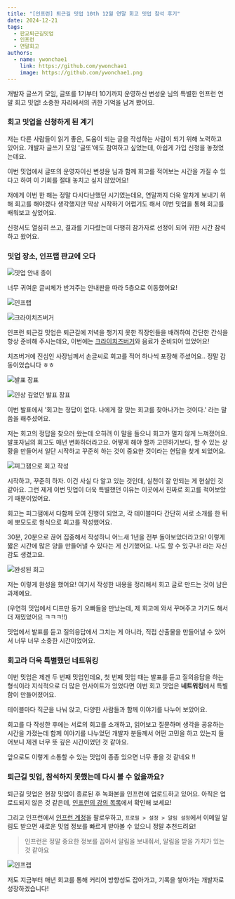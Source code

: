 ```yaml
---
title: "[인프런] 퇴근길 밋업 10th 12월 연말 회고 밋업 참석 후기"
date: 2024-12-21
tags:
  - 판교퇴근길밋업
  - 인프런
  - 연말회고
authors:
  - name: ywonchae1
    link: https://github.com/ywonchae1
    image: https://github.com/ywonchae1.png
---
```


개발자 글쓰기 모임, 글또를 1기부터 10기까지 운영하신 변성윤 님의 특별한 인프런 연말 회고 밋업! 소중한 자리에서의 귀한 기억을 남겨 봤어요.
<!--more-->

### 회고 밋업을 신청하게 된 계기

저는 다른 사람들이 읽기 좋은, 도움이 되는 글을 작성하는 사람이 되기 위해 노력하고 있어요. 개발자 글쓰기 모임 '글또'에도 참여하고 싶었는데, 아쉽게 가입 신청을 놓쳤었는데요.

이번 밋업에서 글또의 운영자이신 변성윤 님과 함께 회고를 적어보는 시간을 가질 수 있다고 하여 이 기회를 절대 놓치고 싶지 않았어요!

저에게 이번 한 해는 정말 다사다난했던 시기였는데요, 연말까지 더욱 알차게 보내기 위해 회고를 해야겠다 생각했지만 막상 시작하기 어렵기도 해서 이번 밋업을 통해 회고를 배워보고 싶었어요.

신청서도 열심히 쓰고, 결과를 기다렸는데 다행히 참가자로 선정이 되어 귀한 시간 참석하고 왔어요.

### 밋업 장소, 인프랩 판교에 오다

![밋업 안내 종이](/images/2024/12/21/IMG_1600.jpeg)

너무 귀여운 글씨체가 반겨주는 안내판을 따라 5층으로 이동했어요!

![인프랩](/images/2024/12/21/IMG_1603.jpeg)

![크라이치즈버거](/images/2024/12/21/IMG_1604.jpeg)

인프런 퇴근길 밋업은 퇴근길에 저녁을 챙기지 못한 직장인들을 배려하여 간단한 간식을 항상 준비해 주시는데요, 이번에는 [크라이치즈버거](https://www.instagram.com/crycheeseburger.official/)와 음료가 준비되어 있었어요!

치즈버거에 진심인 사장님께서 손글씨로 회고를 적어 하나씩 포장해 주셨어요.. 정말 감동이었습니다 ㅎㅎ

![발표 장표](/images/2024/12/21/IMG_1607.jpeg)

![인상 깊었던 발표 장표](/images/2024/12/21/IMG_1613.jpeg)

이번 발표에서 '회고는 정답이 없다. 나에게 잘 맞는 회고를 찾아나가는 것이다.' 라는 말씀을 해주셨어요.

저는 회고의 정답을 찾으러 왔는데 오히려 이 말을 들으니 회고가 멀지 않게 느껴졌어요. 발표자님의 회고도 매년 변화하더라고요. 어떻게 해야 할까 고민하기보다, 할 수 있는 상황을 만들어서 일단 시작하고 꾸준히 하는 것이 중요한 것이라는 현답을 찾게 되었어요.

![피그잼으로 회고 작성](/images/2024/12/21/IMG_1621.jpeg)

시작하고, 꾸준히 하자. 이건 사실 다 알고 있는 것인데, 실천이 잘 안되는 게 현실인 것 같아요. 그런 제게 이번 밋업이 더욱 특별했던 이유는 이곳에서 진짜로 회고를 적어보았기 때문이었어요.

회고는 피그잼에서 다함께 모여 진행이 되었고, 각 테이블마다 간단히 서로 소개를 한 뒤에 뽀모도로 형식으로 회고를 작성했어요.

30분, 20분으로 끊어 집중해서 작성하니 어느새 1년을 전부 돌아보았더라고요! 이렇게 짧은 시간에 많은 양을 만들어낼 수 있다는 게 신기했어요. 나도 할 수 있구나! 라는 자신감도 생겼고요.

![완성된 회고](/images/2024/12/21/판교%20퇴근길%20밋업%20-%20연말%20회고.jpg)

저는 이렇게 완성을 했어요! 여기서 작성한 내용을 정리해서 회고 글로 만드는 것이 남은 과제예요.

(우연히 밋업에서 디프만 동기 오빠들을 만났는데, 제 회고에 와서 꾸며주고 가기도 해서 더 재밌었어요 ㅋㅋㅋ!!)

밋업에서 발표를 듣고 질의응답에서 그치는 게 아니라, 직접 산출물을 만들어낼 수 있어서 너무 너무 소중한 시간이었어요.

### 회고라 더욱 특별했던 네트워킹

이번 밋업은 제겐 두 번째 밋업인데요, 첫 번째 밋업 때는 발표를 듣고 질의응답을 하는 형식이라 지식적으로 더 많은 인사이트가 있었다면 이번 회고 밋업은 **네트워킹**에서 특별함이 만들어졌어요.

테이블마다 직군을 나눠 앉고, 다양한 사람들과 함께 이야기를 나누어 보았어요.

회고를 다 작성한 후에는 서로의 회고를 소개하고, 읽어보고 질문하며 생각을 공유하는 시간을 가졌는데 함께 이야기를 나누었던 개발자 분들께서 어떤 고민을 하고 있는지 들어보니 제겐 너무 뜻 깊은 시간이었던 것 같아요.

앞으로도 이렇게 소통할 수 있는 밋업이 종종 있으면 너무 좋을 것 같네요 !!

### 퇴근길 밋업, 참석하지 못했는데 다시 볼 수 없을까요?

퇴근길 밋업은 현장 밋업이 종료된 후 녹화본을 인프런에 업로드하고 있어요. 아직은 업로드되지 않은 것 같은데, [인프런의 강의 목록](https://www.inflearn.com/users/17/courses)에서 확인해 보세요!

그리고 인프런에서 [인프런 계정](https://www.inflearn.com/users/17/@inflearn)을 팔로우하고, `프로필 > 설정 > 알림 설정`에서 이메일 알림도 받으면 새로운 밋업 정보를 빠르게 받아볼 수 있으니 정말 추천드려요!

> 인프런은 정말 중요한 정보를 꼽아서 알림을 보내줘서, 알림을 받을 가치가 있는 것 같아요

![인프랩](/images/2024/12/21/IMG_1602.jpeg)

저도 지금부터 매년 회고를 통해 커리어 방향성도 잡아가고, 기록을 쌓아가는 개발자로 성장하겠습니다!